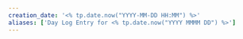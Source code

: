 ```yaml
---
creation_date: '<% tp.date.now("YYYY-MM-DD HH:MM") %>'
aliases: ['Day Log Entry for <% tp.date.now("YYYY MMMM DD") %>']
---
```

